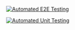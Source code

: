 [![Automated E2E Testing](https://github.com/martinthoresen/social-media-client/actions/workflows/e2e-testing.yml/badge.svg)](https://github.com/martinthoresen/social-media-client/actions/workflows/e2e-testing.yml)

[![Automated Unit Testing](https://github.com/martinthoresen/social-media-client/actions/workflows/unit-testing.yml/badge.svg)](https://github.com/martinthoresen/social-media-client/actions/workflows/unit-testing.yml)
